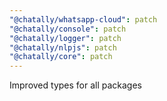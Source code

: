```yaml
---
"@chatally/whatsapp-cloud": patch
"@chatally/console": patch
"@chatally/logger": patch
"@chatally/nlpjs": patch
"@chatally/core": patch
---
```


Improved types for all packages
